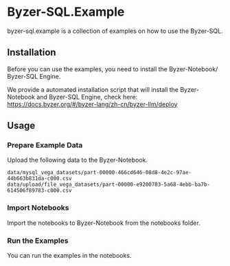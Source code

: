 # Byzer-SQL.Example

byzer-sql.example is a collection of examples on how to use the Byzer-SQL.

## Installation

Before you can use the examples, you need to install the Byzer-Notebook/ Byzer-SQL Engine.

We provide a automated installation script that will install the Byzer-Notebook and Byzer-SQL Engine, 
check here: https://docs.byzer.org/#/byzer-lang/zh-cn/byzer-llm/deploy

## Usage

### Prepare Example Data

Upload the following data to the Byzer-Notebook.

```
data/mysql_vega_datasets/part-00000-466cd646-08d8-4e2c-97ae-44b663b831da-c000.csv
data/upload/file_vega_datasets/part-00000-e9200783-5a68-4ebb-ba7b-614506f89783-c000.csv
```

### Import Notebooks

Import the notebooks to Byzer-Notebook from the notebooks folder.

### Run the Examples

You can run the examples in the notebooks.
